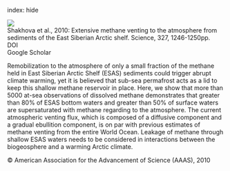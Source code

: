 index: hide

<div class="Citation">
    <div class="Citation-thumb CitationThumb-linked"  data-href="https://doi.org/10.1126/science.1182221">
      <img src="https://static.claimspace.cloud/climate-study-static/refs/thumbs/6/Shakhova_et_al_2010-thumb.png" />
    </div>

  <div class="Citation-body">
    <div class="Citation-text">Shakhova et al., 2010: Extensive methane venting to the atmosphere from sediments of the East Siberian Arctic shelf. <span class="Article-journal">Science, </span><span class="Article-volume">327, </span>1246-1250pp.</div>
    <div class="Citation-links">
      <div class="CitationLink" data-href="https://doi.org/10.1126/science.1182221">
        <div class="CitationLink-icon CitationLink-Doi"></div>
        <div class="CitationLink-text">DOI</div>
      </div>
      <div class="CitationLink" data-href="https://scholar.google.com/scholar?q=10.1126/science.1182221">
        <div class="CitationLink-icon CitationLink-Scholar"></div>
        <div class="CitationLink-text">Google Scholar</div>
      </div>
    </div>
  </div>
</div>

Remobilization to the atmosphere of only a small fraction of the methane held in East Siberian Arctic Shelf (ESAS) sediments could trigger abrupt climate warming, yet it is believed that sub-sea permafrost acts as a lid to keep this shallow methane reservoir in place. Here, we show that more than 5000 at-sea observations of dissolved methane demonstrates that greater than 80% of ESAS bottom waters and greater than 50% of surface waters are supersaturated with methane regarding to the atmosphere. The current atmospheric venting flux, which is composed of a diffusive component and a gradual ebullition component, is on par with previous estimates of methane venting from the entire World Ocean. Leakage of methane through shallow ESAS waters needs to be considered in interactions between the biogeosphere and a warming Arctic climate.

<div class="Citation-copy">
&copy; American Association for the Advancement of Science (AAAS), 2010
</div>
